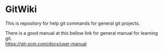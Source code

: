 # GitWiki
This is repository for help git commands for general git projects.  

There is a good manual at this bellow link for general manual for learning git.  
https://git-scm.com/docs/user-manual
